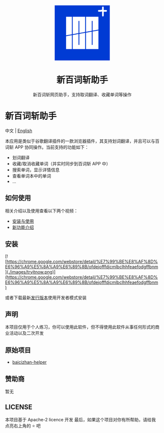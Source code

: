 <p align="center">
  <img width="180" src="./public/icon.png" alt="新百词斩助手">
  <h1 align="center">新百词斩助手</h1>
  <p align="center">新百词斩网页助手，支持取词翻译、收藏单词等操作</p>
</p>

# 新百词斩助手

中文 | [English](./README.md)

本应用是类似于谷歌翻译插件的一款浏览器插件，其支持划词翻译，并且可以与百词斩 APP 协同操作。当前支持的功能如下：

- 划词翻译
- 收藏/取消收藏单词（并实时同步到百词斩 APP 中）
- 搜索单词，显示详情信息
- 查看单词本中的单词
- ...

## 如何使用

相关介绍以及使用查看以下两个视频：

- [安装与使用](https://www.bilibili.com/video/BV1QG411P7Es/)
- [新功能介绍](https://www.bilibili.com/video/BV1zj411Z7LM/)

## 安装

[![https://chrome.google.com/webstore/detail/%E7%99%BE%E8%AF%8D%E6%96%A9%E5%8A%A9%E6%89%8B/ofdejofffdjcmlbclhhfeaefodgffbnm](./images/tryitnow.png)](https://chrome.google.com/webstore/detail/%E7%99%BE%E8%AF%8D%E6%96%A9%E5%8A%A9%E6%89%8B/ofdejofffdjcmlbclhhfeaefodgffbnm)

或者下载最新[发行版本](https://github.com/marmot-z/baicizhan-helper/releases/latest)使用开发者模式安装

## 声明

本项目仅用于个人练习，你可以使用此软件，但不得使用此软件从事任何形式的商业活动以及二次开发

## 原始项目

- [baicizhan-helper](https://github.com/marmot-z/baicizhan-helper)

## 赞助商

暂无

## LICENSE

本项目基于 Apache-2 licence 开发
最后，如果这个项目对你有所帮助，请给我点亮右上角的 ⭐ 吧
